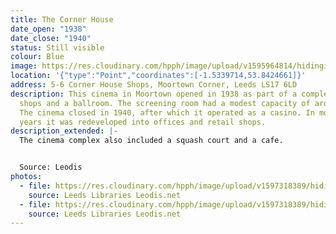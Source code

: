 ```yaml
---
title: The Corner House
date_open: "1938"
date_close: "1940"
status: Still visible
colour: Blue
image: https://res.cloudinary.com/hpph/image/upload/v1595964814/hidinginplainsight/cornerhouse.svg
location: '{"type":"Point","coordinates":[-1.5339714,53.8424661]}'
address: 5-6 Corner House Shops, Moortown Corner, Leeds LS17 6LD
description: This cinema in Moortown opened in 1938 as part of a complex of
  shops and a ballroom. The screening room had a modest capacity of around 380.
  The cinema closed in 1940, after which it operated as a casino. In more recent
  years it was redeveloped into offices and retail shops.
description_extended: |-
  The cinema complex also included a squash court and a cafe.


  Source: Leodis
photos:
  - file: https://res.cloudinary.com/hpph/image/upload/v1597318389/hidinginplainsight/Corner_House_The_Leeds_Libraries_2002814_8298891.jpg
    source: Leeds Libraries Leodis.net
  - file: https://res.cloudinary.com/hpph/image/upload/v1597318389/hidinginplainsight/Corner_House_The_Leeds_Libraries_2002814_35854739.jpg
    source: Leeds Libraries Leodis.net
---
```

